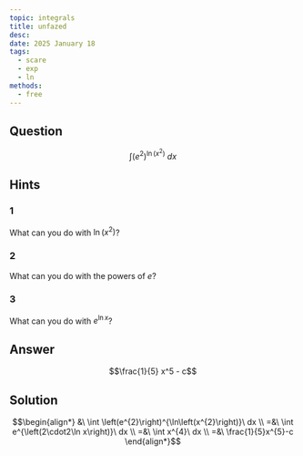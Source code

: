 ```yaml
---
topic: integrals
title: unfazed
desc: 
date: 2025 January 18
tags:
  - scare
  - exp
  - ln
methods:
  - free
---
```



## Question
```math
\int
  \left(e^2\right)^{\ln(x^2)}
\ dx
```


## Hints

### 1
What can you do with $\ln(x^2)$?

### 2
What can you do with the powers of $e$?

### 3
What can you do with $e^{\ln{x}}$?


## Answer
```math
\frac{1}{5} x^5 - c
```


## Solution

```math
\begin{align*}
  &\ \int \left(e^{2}\right)^{\ln\left(x^{2}\right)}\ dx
  \\ =&\ \int e^{\left(2\cdot2\ln x\right)}\ dx
  \\ =&\ \int x^{4}\ dx
  \\ =&\ \frac{1}{5}x^{5}-c
\end{align*}
```
